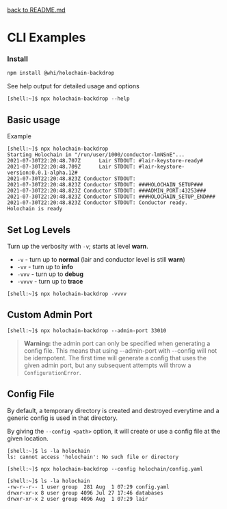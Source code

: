 [back to README.md](../README.md)

# CLI Examples

### Install
```bash
npm install @whi/holochain-backdrop
```

See help output for detailed usage and options
```
[shell:~]$ npx holochain-backdrop --help
```


## Basic usage

Example
```
[shell:~]$ npx holochain-backdrop
Starting Holochain in "/run/user/1000/conductor-lmNSnE"...
2021-07-30T22:20:48.707Z      Lair STDOUT: #lair-keystore-ready#
2021-07-30T22:20:48.709Z      Lair STDOUT: #lair-keystore-version:0.0.1-alpha.12#
2021-07-30T22:20:48.823Z Conductor STDOUT:
2021-07-30T22:20:48.823Z Conductor STDOUT: ###HOLOCHAIN_SETUP###
2021-07-30T22:20:48.823Z Conductor STDOUT: ###ADMIN_PORT:43253###
2021-07-30T22:20:48.823Z Conductor STDOUT: ###HOLOCHAIN_SETUP_END###
2021-07-30T22:20:48.823Z Conductor STDOUT: Conductor ready.
Holochain is ready
```


## Set Log Levels

Turn up the verbosity with `-v`; starts at level **warn**.

- `-v` - turn up to **normal** (lair and conductor level is still **warn**)
- `-vv` - turn up to **info**
- `-vvv` - turn up to **debug**
- `-vvvv` - turn up to **trace**

```
[shell:~]$ npx holochain-backdrop -vvvv
```


## Custom Admin Port

```
[shell:~]$ npx holochain-backdrop --admin-port 33010
```

> **Warning:** the admin port can only be specified when generating a config file.  This means that
> using --admin-port with --config will not be idempotent.  The first time will generate a config
> that uses the given admin port, but any subsequent attempts will throw a `ConfigurationError`.


## Config File
By default, a temporary directory is created and destroyed everytime and a generic config is used in
that directory.

By giving the `--config <path>` option, it will create or use a config file at the given location.
```
[shell:~]$ ls -la holochain
ls: cannot access 'holochain': No such file or directory

[shell:~]$ npx holochain-backdrop --config holochain/config.yaml

[shell:~]$ ls -la holochain
-rw-r--r-- 1 user group  281 Aug  1 07:29 config.yaml
drwxr-xr-x 8 user group 4096 Jul 27 17:46 databases
drwxr-xr-x 2 user group 4096 Aug  1 07:29 lair
```
